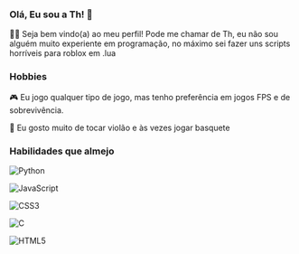 ### Olá, Eu sou a Th! 👋

👩‍💻 Seja bem vindo(a) ao meu perfil! Pode me chamar de Th, eu não sou alguém muito experiente em programação, no máximo sei fazer uns scripts horríveis para roblox em .lua

### Hobbies

🎮 Eu jogo qualquer tipo de jogo, mas tenho preferência em jogos FPS e de sobrevivência.

🎸 Eu gosto muito de tocar violão e às vezes jogar basquete


### Habilidades que almejo

![Python](https://img.shields.io/badge/python-3670A0?style=for-the-badge&logo=python&logoColor=ffdd54)

![JavaScript](https://img.shields.io/badge/JavaScript-F7DF1E?style=for-the-badge&logo=javascript&logoColor=black)

![CSS3](https://img.shields.io/badge/CSS3-1572B6?style=for-the-badge&logo=css3&logoColor=white)

![C](https://img.shields.io/badge/c-%2300599C.svg?style=for-the-badge&logo=c&logoColor=white)

![HTML5](https://img.shields.io/badge/HTML5-E34F26?style=for-the-badge&logo=html5&logoColor=white)
